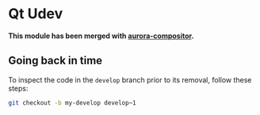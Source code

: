 # Qt Udev

**This module has been merged with [aurora-compositor](https://github.com/lirios/aurora-compositor).**

## Going back in time

To inspect the code in the `develop` branch prior to its removal, follow these steps:

```sh
git checkout -b my-develop develop~1
```
